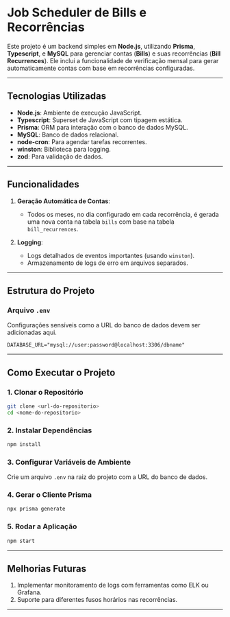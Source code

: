 # Job Scheduler de Bills e Recorrências

Este projeto é um backend simples em **Node.js**, utilizando **Prisma**, **Typescript**, e **MySQL** para gerenciar contas (**Bills**) e suas recorrências (**Bill Recurrences**). Ele inclui a funcionalidade de verificação mensal para gerar automaticamente contas com base em recorrências configuradas.

---

## Tecnologias Utilizadas

- **Node.js**: Ambiente de execução JavaScript.
- **Typescript**: Superset de JavaScript com tipagem estática.
- **Prisma**: ORM para interação com o banco de dados MySQL.
- **MySQL**: Banco de dados relacional.
- **node-cron**: Para agendar tarefas recorrentes.
- **winston**: Biblioteca para logging.
- **zod**: Para validação de dados.

---

## Funcionalidades

1. **Geração Automática de Contas**:

   - Todos os meses, no dia configurado em cada recorrência, é gerada uma nova conta na tabela `bills` com base na tabela `bill_recurrences`.

2. **Logging**:

   - Logs detalhados de eventos importantes (usando `winston`).
   - Armazenamento de logs de erro em arquivos separados.

---

## Estrutura do Projeto

### Arquivo `.env`

Configurações sensíveis como a URL do banco de dados devem ser adicionadas aqui.

```env
DATABASE_URL="mysql://user:password@localhost:3306/dbname"
```

---

## Como Executar o Projeto

### 1. Clonar o Repositório

```bash
git clone <url-do-repositorio>
cd <nome-do-repositorio>
```

### 2. Instalar Dependências

```bash
npm install
```

### 3. Configurar Variáveis de Ambiente

Crie um arquivo `.env` na raiz do projeto com a URL do banco de dados.

### 4. Gerar o Cliente Prisma

```bash
npx prisma generate
```

### 5. Rodar a Aplicação

```bash
npm start
```

---

## Melhorias Futuras

1. Implementar monitoramento de logs com ferramentas como ELK ou Grafana.
2. Suporte para diferentes fusos horários nas recorrências.

---
